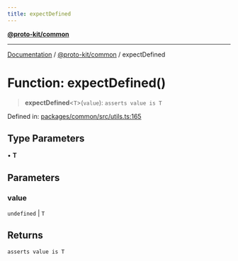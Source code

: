 ```yaml
---
title: expectDefined
---
```


[**@proto-kit/common**](../README.md)

***

[Documentation](../../../README.md) / [@proto-kit/common](../README.md) / expectDefined

# Function: expectDefined()

> **expectDefined**\<`T`\>(`value`): `asserts value is T`

Defined in: [packages/common/src/utils.ts:165](https://github.com/proto-kit/framework/blob/b953c754e500c62f01fbbd6d09adfb2f5577269d/packages/common/src/utils.ts#L165)

## Type Parameters

• **T**

## Parameters

### value

`undefined` | `T`

## Returns

`asserts value is T`
